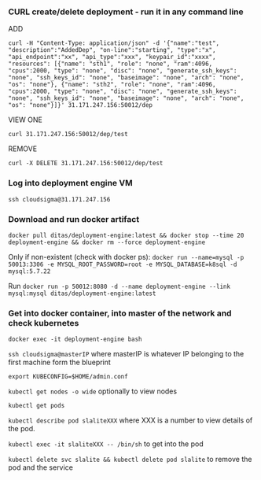### CURL create/delete deployment - run it in any command line
ADD

`curl -H "Content-Type: application/json" -d '{"name":"test", "description":"AddedDep", "on-line":"starting", "type":"x", "api_endpoint":"xx", "api_type":"xxx", "keypair_id":"xxxx", "resources": [{"name": "sth1", "role": "none", "ram":4096, "cpus":2000, "type": "none", "disc": "none", "generate_ssh_keys": "none", "ssh_keys_id": "none", "baseimage": "none", "arch": "none", "os": "none"}, {"name": "sth2", "role": "none", "ram":4096, "cpus":2000, "type": "none", "disc": "none", "generate_ssh_keys": "none", "ssh_keys_id": "none", "baseimage": "none", "arch": "none", "os": "none"}]}' 31.171.247.156:50012/dep`

VIEW ONE 

`curl 31.171.247.156:50012/dep/test`

REMOVE

`curl -X DELETE 31.171.247.156:50012/dep/test`
### Log into deployment engine VM

`ssh cloudsigma@31.171.247.156`

### Download and run docker artifact

`docker pull ditas/deployment-engine:latest && docker stop --time 20 deployment-engine && docker rm --force deployment-engine`

Only if non-existent (check with docker ps):
`docker run --name=mysql -p 50013:3306 -e MYSQL_ROOT_PASSWORD=root -e MYSQL_DATABASE=k8sql -d mysql:5.7.22`

Run
`docker run -p 50012:8080 -d --name deployment-engine --link mysql:mysql ditas/deployment-engine:latest`

### Get into docker container, into master of the network and check kubernetes

`docker exec -it deployment-engine bash`

`ssh cloudsigma@masterIP` where masterIP is whatever IP belonging to the first machine form the blueprint

`export KUBECONFIG=$HOME/admin.conf`

`kubectl get nodes -o wide` optionally to view nodes

`kubectl get pods`

`kubectl describe pod slaliteXXX` where XXX is a number to view details of the pod.

`kubectl exec -it slaliteXXX -- /bin/sh` to get into the pod

`kubectl delete svc slalite && kubectl delete pod slalite` to remove the pod and the service



